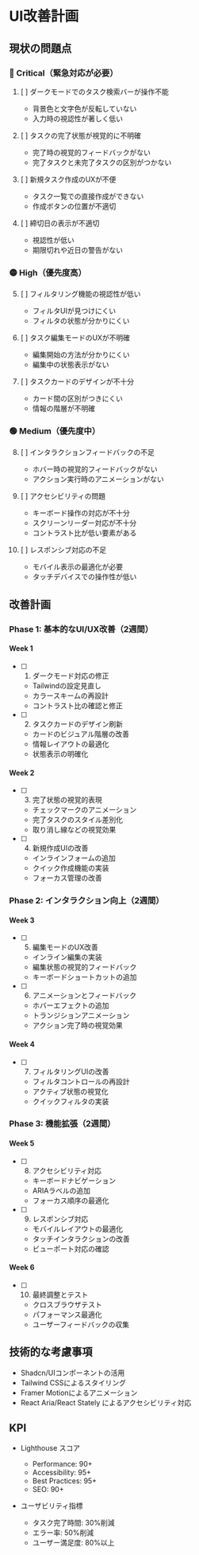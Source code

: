 # UI改善計画

## 現状の問題点

### 🔴 Critical（緊急対応が必要）

1. [ ] ダークモードでのタスク検索バーが操作不能
   - 背景色と文字色が反転していない
   - 入力時の視認性が著しく低い

2. [ ] タスクの完了状態が視覚的に不明確
   - 完了時の視覚的フィードバックがない
   - 完了タスクと未完了タスクの区別がつかない

3. [ ] 新規タスク作成のUXが不便
   - タスク一覧での直接作成ができない
   - 作成ボタンの位置が不適切

4. [ ] 締切日の表示が不適切
   - 視認性が低い
   - 期限切れや近日の警告がない

### 🟡 High（優先度高）

5. [ ] フィルタリング機能の視認性が低い
   - フィルタUIが見つけにくい
   - フィルタの状態が分かりにくい

6. [ ] タスク編集モードのUXが不明確
   - 編集開始の方法が分かりにくい
   - 編集中の状態表示がない

7. [ ] タスクカードのデザインが不十分
   - カード間の区別がつきにくい
   - 情報の階層が不明確

### 🟢 Medium（優先度中）

8. [ ] インタラクションフィードバックの不足
   - ホバー時の視覚的フィードバックがない
   - アクション実行時のアニメーションがない

9. [ ] アクセシビリティの問題
   - キーボード操作の対応が不十分
   - スクリーンリーダー対応が不十分
   - コントラスト比が低い要素がある

10. [ ] レスポンシブ対応の不足
    - モバイル表示の最適化が必要
    - タッチデバイスでの操作性が低い

## 改善計画

### Phase 1: 基本的なUI/UX改善（2週間）

#### Week 1
- [ ] 1. ダークモード対応の修正
  - Tailwindの設定見直し
  - カラースキームの再設計
  - コントラスト比の確認と修正

- [ ] 2. タスクカードのデザイン刷新
  - カードのビジュアル階層の改善
  - 情報レイアウトの最適化
  - 状態表示の明確化

#### Week 2
- [ ] 3. 完了状態の視覚的表現
  - チェックマークのアニメーション
  - 完了タスクのスタイル差別化
  - 取り消し線などの視覚効果

- [ ] 4. 新規作成UIの改善
  - インラインフォームの追加
  - クイック作成機能の実装
  - フォーカス管理の改善

### Phase 2: インタラクション向上（2週間）

#### Week 3
- [ ] 5. 編集モードのUX改善
  - インライン編集の実装
  - 編集状態の視覚的フィードバック
  - キーボードショートカットの追加

- [ ] 6. アニメーションとフィードバック
  - ホバーエフェクトの追加
  - トランジションアニメーション
  - アクション完了時の視覚効果

#### Week 4
- [ ] 7. フィルタリングUIの改善
  - フィルタコントロールの再設計
  - アクティブ状態の視覚化
  - クイックフィルタの実装

### Phase 3: 機能拡張（2週間）

#### Week 5
- [ ] 8. アクセシビリティ対応
  - キーボードナビゲーション
  - ARIAラベルの追加
  - フォーカス順序の最適化

- [ ] 9. レスポンシブ対応
  - モバイルレイアウトの最適化
  - タッチインタラクションの改善
  - ビューポート対応の確認

#### Week 6
- [ ] 10. 最終調整とテスト
  - クロスブラウザテスト
  - パフォーマンス最適化
  - ユーザーフィードバックの収集

## 技術的な考慮事項

- Shadcn/UIコンポーネントの活用
- Tailwind CSSによるスタイリング
- Framer Motionによるアニメーション
- React Aria/React Stately によるアクセシビリティ対応

## KPI

- Lighthouse スコア
  - Performance: 90+
  - Accessibility: 95+
  - Best Practices: 95+
  - SEO: 90+

- ユーザビリティ指標
  - タスク完了時間: 30%削減
  - エラー率: 50%削減
  - ユーザー満足度: 80%以上 